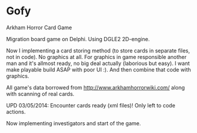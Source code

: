 Gofy
====

Arkham Horror Card Game

Migration board game on Delphi. Using DGLE2 2D-engine.

Now I implementing a card storing method (to store cards in separate files, not in code). No graphics at all. For graphics in game responsible another man and it's allmost ready, no big deal actually (laborious but easy).
I want make playable build ASAP with poor UI :). And then combine that code with graphics.

All game's data borrowed from http://www.arkhamhorrorwiki.com/ along with scanning of real cards.

UPD 03/05/2014: 
Encounter cards ready (xml files)! Only left to code actions.

Now implementing investigators and start of the game.
